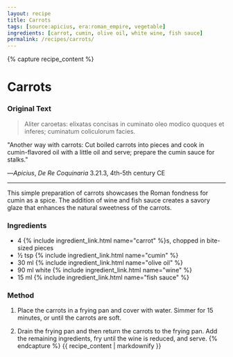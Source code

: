 ```yaml
---
layout: recipe
title: Carrots
tags: [source:apicius, era:roman_empire, vegetable]
ingredients: [carrot, cumin, olive oil, white wine, fish sauce]
permalink: /recipes/carrots/
---
```


{% capture recipe_content %}
# Carrots

### Original Text
> Aliter caroetas: elixatas concisas in cuminato oleo modico quoques et inferes; cuminatum coliculorum facies.

"Another way with carrots: Cut boiled carrots into pieces and cook in cumin-flavored oil with a little oil and serve; prepare the cumin sauce for stalks."

—*Apicius*, *De Re Coquinaria* 3.21.3, 4th-5th century CE

___

This simple preparation of carrots showcases the Roman fondness for cumin as a spice. The addition of wine and fish sauce creates a savory glaze that enhances the natural sweetness of the carrots.

### Ingredients
- 4 {% include ingredient_link.html name="carrot" %}s, chopped in bite-sized pieces  
- ½ tsp {% include ingredient_link.html name="cumin" %}  
- 30 ml {% include ingredient_link.html name="olive oil" %}  
- 90 ml white {% include ingredient_link.html name="wine" %}  
- 15 ml {% include ingredient_link.html name="fish sauce" %}

### Method
1. Place the carrots in a frying pan and cover with water. Simmer for 15 minutes, or until the carrots are soft.

2. Drain the frying pan and then return the carrots to the frying pan. Add the remaining ingredients, fry until the wine is reduced, and serve.
{% endcapture %}
{{ recipe_content | markdownify }}